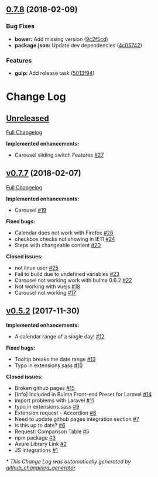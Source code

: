 <a name="0.7.8"></a>
## [0.7.8](https://github.com/Wikiki/bulma-extensions/compare/v0.7.7...v0.7.8) (2018-02-09)


### Bug Fixes

* **bower:** Add missing version ([9c2f5cd](https://github.com/Wikiki/bulma-extensions/commit/9c2f5cd))
* **package.json:** Update dev dependencies ([4c05742](https://github.com/Wikiki/bulma-extensions/commit/4c05742))


### Features

* **gulp:** Add release task ([5013f94](https://github.com/Wikiki/bulma-extensions/commit/5013f94))



# Change Log

## [Unreleased](https://github.com/wikiki/bulma-extensions/tree/HEAD)

[Full Changelog](https://github.com/wikiki/bulma-extensions/compare/v0.7.7...HEAD)

**Implemented enhancements:**

- Carousel sliding switch Features [\#27](https://github.com/Wikiki/bulma-extensions/issues/27)

## [v0.7.7](https://github.com/wikiki/bulma-extensions/tree/v0.7.7) (2018-02-07)
[Full Changelog](https://github.com/wikiki/bulma-extensions/compare/v0.5.2...v0.7.7)

**Implemented enhancements:**

- Carousel [\#19](https://github.com/Wikiki/bulma-extensions/issues/19)

**Fixed bugs:**

- Calendar does not work with Firefox [\#26](https://github.com/Wikiki/bulma-extensions/issues/26)
- checkbox checks not showing in IE11 [\#24](https://github.com/Wikiki/bulma-extensions/issues/24)
- Steps with changeable content [\#20](https://github.com/Wikiki/bulma-extensions/issues/20)

**Closed issues:**

- not linux user [\#25](https://github.com/Wikiki/bulma-extensions/issues/25)
- Fail to build due to undefined variables [\#23](https://github.com/Wikiki/bulma-extensions/issues/23)
- Carousel not working work with bulma 0.6.2 [\#22](https://github.com/Wikiki/bulma-extensions/issues/22)
- Not working with vuejs [\#18](https://github.com/Wikiki/bulma-extensions/issues/18)
- Carousel not working [\#17](https://github.com/Wikiki/bulma-extensions/issues/17)

## [v0.5.2](https://github.com/wikiki/bulma-extensions/tree/v0.5.2) (2017-11-30)
**Implemented enhancements:**

- A calendar range of a single day! [\#12](https://github.com/Wikiki/bulma-extensions/issues/12)

**Fixed bugs:**

- Tooltip breaks the date range [\#13](https://github.com/Wikiki/bulma-extensions/issues/13)
- Typo in extensions.sass [\#10](https://github.com/Wikiki/bulma-extensions/issues/10)

**Closed issues:**

- Broken github pages [\#15](https://github.com/Wikiki/bulma-extensions/issues/15)
- \[Info\] Included in Bulma Front-end Preset for Laravel [\#14](https://github.com/Wikiki/bulma-extensions/issues/14)
- import problems with Laravel  [\#11](https://github.com/Wikiki/bulma-extensions/issues/11)
- typo in extensions.sass [\#9](https://github.com/Wikiki/bulma-extensions/issues/9)
- Extension request - Accordion  [\#8](https://github.com/Wikiki/bulma-extensions/issues/8)
- Need to update github pages integration section [\#7](https://github.com/Wikiki/bulma-extensions/issues/7)
- is this up to date? [\#6](https://github.com/Wikiki/bulma-extensions/issues/6)
- Request: Comparison Table [\#5](https://github.com/Wikiki/bulma-extensions/issues/5)
- npm package [\#3](https://github.com/Wikiki/bulma-extensions/issues/3)
- Axure Library Link [\#2](https://github.com/Wikiki/bulma-extensions/issues/2)
- JS integrations [\#1](https://github.com/Wikiki/bulma-extensions/issues/1)



\* *This Change Log was automatically generated by [github_changelog_generator](https://github.com/skywinder/Github-Changelog-Generator)*
